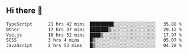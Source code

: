 ## Hi there 👋

<!--START_SECTION:waka-->

```txt
TypeScript      21 hrs 42 mins  █████████░░░░░░░░░░░░░░░░   35.88 %
Other           17 hrs 37 mins  ███████▒░░░░░░░░░░░░░░░░░   29.12 %
Vue.js          10 hrs 52 mins  ████▒░░░░░░░░░░░░░░░░░░░░   17.97 %
SCSS            3 hrs 4 mins    █▒░░░░░░░░░░░░░░░░░░░░░░░   05.07 %
JavaScript      2 hrs 53 mins   █▒░░░░░░░░░░░░░░░░░░░░░░░   04.78 %
```

<!--END_SECTION:waka-->
